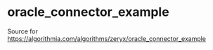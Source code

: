 # oracle_connector_example
Source for https://algorithmia.com/algorithms/zeryx/oracle_connector_example
